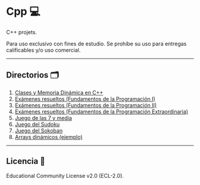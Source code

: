 # Cpp 💻
C++ projets.

Para uso exclusivo con fines de estudio. Se prohíbe su uso para entregas calificables y/o uso comercial.
***
## Directorios 🗂
1. [Clases y Memoria Dinámica en C++](#)
2. [Exámenes resueltos (Fundamentos de la Programación I)](#)
3. [Exámenes resueltos (Fundamentos de la Programación II)](#)
4. [Exámenes resueltos (Fundamentos de la Programación Extraordinaria)](#)
5. [Juego de las 7 y media](#)
6. [Juego del Sudoku](#)
7. [Juego del Sokoban](#)
8. [Arrays dinámicos (ejemplo)](#)
***
## Licencia 📄
Educational Community License v2.0 (ECL-2.0).
